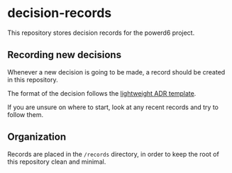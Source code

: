 # decision-records

This repository stores decision records for the powerd6 project.

## Recording new decisions

Whenever a new decision is going to be made, a record should be created in this repository.

The format of the decision follows the [lightweight ADR template](https://adr.github.io/).

If you are unsure on where to start, look at any recent records and try to follow them.

## Organization

Records are placed in the `/records` directory, in order to keep the root of this repository clean and minimal.
